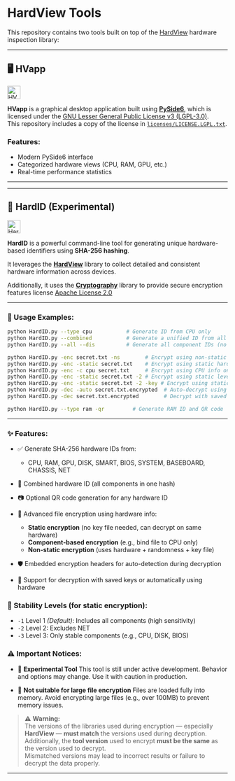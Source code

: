 

# HardView Tools

This repository contains two tools built on top of the [HardView](https://github.com/gafoo173/hardview) hardware inspection library:

---

## 🖥️ HVapp
<img src="https://img.shields.io/badge/HVapp-1.0.1-informational" alt="HVapp" height="30">

**HVapp** is a graphical desktop application built using **[PySide6](https://doc.qt.io/qtforpython/)**, which is licensed under the [GNU Lesser General Public License v3 (LGPL-3.0)](https://www.gnu.org/licenses/lgpl-3.0.html).  
This repository includes a copy of the license in [`licenses/LICENSE.LGPL.txt`](licenses/LICENSE.LGPL.txt).

### Features:
- Modern PySide6 interface
- Categorized hardware views (CPU, RAM, GPU, etc.)
- Real-time performance statistics

---

---

## 🔐 HardID (Experimental)
<img src="https://img.shields.io/badge/HardID-2.4.0-blueviolet" alt="HardID" height="30">

**HardID** is a powerful command-line tool for generating unique hardware-based identifiers using **SHA-256 hashing**.

It leverages the [**HardView**](https://github.com/gafoo173/HardView) library to collect detailed and consistent hardware information across devices.

Additionally, it uses the [**Cryptography**](https://github.com/pyca/cryptography) library to provide secure encryption features license [Apache License 2.0](https://github.com/gafoo173/HardView/blob/main/licenses/LICENSE-Apache-2.0.txt)


---

### 🚀 Usage Examples:

```bash
python HardID.py --type cpu           # Generate ID from CPU only
python HardID.py --combined           # Generate a unified ID from all components
python HardID.py --all --dis          # Generate all component IDs (no logo)

python HardID.py -enc secret.txt -ns        # Encrypt using non-static method
python HardID.py -enc -static secret.txt    # Encrypt using static hardware hash
python HardID.py -enc -c cpu secret.txt     # Encrypt using CPU info only
python HardID.py -enc -static secret.txt -2 # Encrypt using static level 2
python HardID.py -enc -static secret.txt -2 -key # Encrypt using static level 2 And Save The Key
python HardID.py -dec -auto secret.txt.encrypted  # Auto-decrypt using hardware
python HardID.py -dec secret.txt.encrypted        # Decrypt with saved key

python HardID.py --type ram -qr         # Generate RAM ID and QR code
```

---

### ✨ Features:

* ✅ Generate SHA-256 hardware IDs from:

  * CPU, RAM, GPU, DISK, SMART, BIOS, SYSTEM, BASEBOARD, CHASSIS, NET
* 🔄 Combined hardware ID (all components in one hash)
* 📷 Optional QR code generation for any hardware ID
* 🧩 Advanced file encryption using hardware info:

  * **Static encryption** (no key file needed, can decrypt on same hardware)
  * **Component-based encryption** (e.g., bind file to CPU only)
  * **Non-static encryption** (uses hardware + randomness + key file)
* 🛡️ Embedded encryption headers for auto-detection during decryption
* 📂 Support for decryption with saved keys or automatically using hardware



### 🧪 Stability Levels (for static encryption):

* `-1` Level 1 *(Default)*: Includes all components (high sensitivity)
* `-2` Level 2: Excludes NET
* `-3` Level 3: Only stable components (e.g., CPU, DISK, BIOS)



### ⚠️ Important Notices:

* 🧪 **Experimental Tool**
  This tool is still under active development. Behavior and options may change. Use it with caution in production.

* 📁 **Not suitable for large file encryption**
  Files are loaded fully into memory. Avoid encrypting large files (e.g., over 100MB) to prevent memory issues.

> ⚠️ **Warning:**  
> The versions of the libraries used during encryption — especially **HardView** — **must match** the versions used during decryption.  
> Additionally, the **tool version** used to encrypt **must be the same** as the version used to decrypt.  
> Mismatched versions may lead to incorrect results or failure to decrypt the data properly.

---
